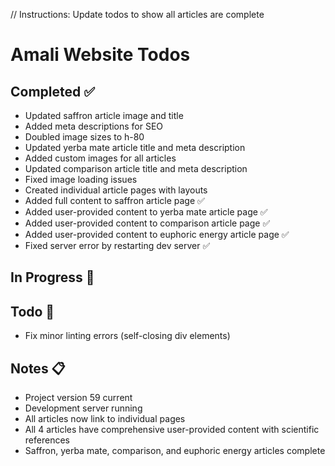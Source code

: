 // Instructions: Update todos to show all articles are complete

# Amali Website Todos

## Completed ✅
- Updated saffron article image and title
- Added meta descriptions for SEO
- Doubled image sizes to h-80
- Updated yerba mate article title and meta description
- Added custom images for all articles
- Updated comparison article title and meta description
- Fixed image loading issues
- Created individual article pages with layouts
- Added full content to saffron article page ✅
- Added user-provided content to yerba mate article page ✅
- Added user-provided content to comparison article page ✅
- Added user-provided content to euphoric energy article page ✅
- Fixed server error by restarting dev server ✅

## In Progress 🔄

## Todo 📝
- Fix minor linting errors (self-closing div elements)

## Notes 📋
- Project version 59 current
- Development server running
- All articles now link to individual pages
- All 4 articles have comprehensive user-provided content with scientific references
- Saffron, yerba mate, comparison, and euphoric energy articles complete
